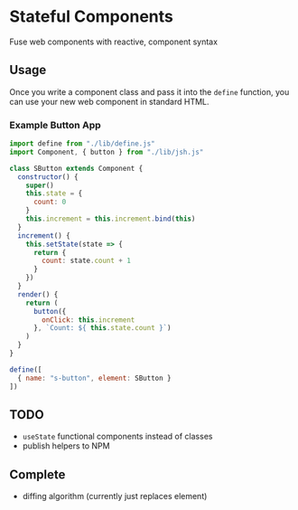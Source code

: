 # Stateful Components
Fuse web components with reactive, component syntax

## Usage
Once you write a component class and pass it into the `define` function, you can use your new web component in standard HTML. 

### Example Button App
```javascript
import define from "./lib/define.js"
import Component, { button } from "./lib/jsh.js"

class SButton extends Component {
  constructor() {
    super()
    this.state = {
      count: 0
    }
    this.increment = this.increment.bind(this)
  }
  increment() {
    this.setState(state => {
      return {
        count: state.count + 1
      }
    })
  }
  render() {
    return (
      button({
        onClick: this.increment
      }, `Count: ${ this.state.count }`)
    )
  }
}

define([
  { name: "s-button", element: SButton }
])
```

## TODO
* `useState` functional components instead of classes 
* publish helpers to NPM

## Complete
* diffing algorithm (currently just replaces element)
